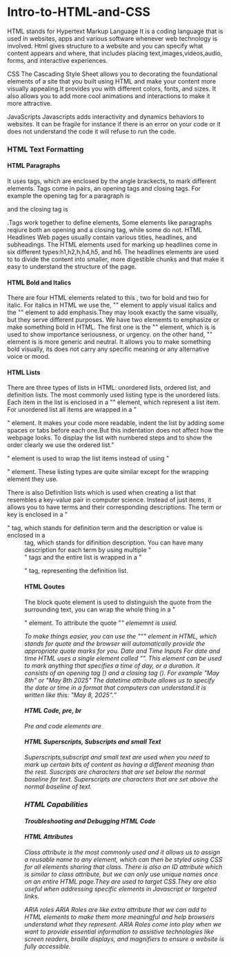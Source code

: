 # Intro-to-HTML-and-CSS

HTML stands for Hypertext Markup Language 
It is a coding language that is used in websites, apps and various software whenever web technology is involved. Html gives structure to a website and you can specify what content appears and where, that includes placing text,images,videos,audio, forms, and interactive experiences.

CSS
The Cascading Style Sheet allows you to decorating the foundational elements of a site that you built using HTML and make your content more visually appealing.It provides you with different colors, fonts, and sizes. It also allows you to add more cool animations and interactions to make it more attractive.

JavaScripts
Javascripts adds interactivity and dynamics behaviors to websites. It can be fragile for instance if there is an error on your code or it does not understand the code it will refuse to run the code.

<h3>HTML Text Formatting</h3>

<h4>HTML Paragraphs</h4>
It uses tags, which are enclosed by the angle brackects, to mark different elements. Tags come in pairs, an opening tags and closing tags. For example the opening tag for a paragraph is <p> and the closing tag is </p>.Tags work together to define elements, Some elements like paragraphs reqiure both an opening and a closing tag, while some do not.
HTML Headlines
Web pages usually contain various titles, headlines, and subheadings. The HTML elements used for marking up headlines come in six different types:h1,h2,h,h4,h5, and h6.
The headlines elements are used to to divide the content into smaller, more digestible chunks and that make it easy to understand the structure of the page.

<h4>HTML Bold and Italics</h4>
There are four HTML elements related to this , two for bold and two for italic.
For italics in HTML we use the, "<i></i>" element to apply visual italics and the "<em></em>" element to add emphasis.They may loook exactly the same visually, but they serve different purposes.
We have two elememts to emphasize or make something bold in HTML.
The first one is the "<strong></strong>" element, which is is used to show importance seriousness, or urgency.
on the other hand, "<b></b>" element is is more generic and neutral.
It allows you to make something bold visually, its does not carry any specific meaning or any alternative voice or mood.

<h4>HTML Lists</h4>
There are three types of lists in HTML: unordered lists, ordered list, and definition lists.
The most commonly used listing type is the unordered lists.
Each item in the list is enclosed in a "</li>" element, which represent a list item.
For unordered list all items are wrapped in a "<ul></ul>" element.
It makes  your code more readable, indent the list by adding some spaces or tabs before each one.But this indentation does not affect how the webpage looks.
To display the list with numbered steps and to show the order clearly we use the ordered list."<ol></ol>" element is used to wrap the list items instead of using "<ul></ul>" element.
These listing types are quite similar except for the wrapping element they use.

There is also  Definition lists which is used when creating a list that resembles a key-value pair in computer science. Instead of just items, it allows you to have terms and their corresponding descriptions.
The term or key is enclosed in a "<dt>" tag, which stands for definition term and the description or value is enclosed in a <dd> tag, which stands for difinition description.
You can have many description for each term by using multiple "<dd>" tags and the entire list is wrapped in a "<dl>" tag, representing the definition list.

<h4>HTML Qoutes</h4>
The block quote element is used to distinguish the quote from the surrounding text, you can wrap the whole thing in a "<blockquote></blockquote>" element. To attribute the quote "<cite>" elememnt is used.

To make things easier, you can use the "<q>" element in HTML, which stands for quote and the browser will automatically provide the appropriate quote marks for you.
Date  and Time Inputs
For date and time HTML uses a single element called "<time>". This element can be used to mark anything that specifies a time of day, or a duration.
It consists of an opening tag (<time>) and a closing tag (</time>).
For example "<time>May 8th</time>" or "<time>May 8th 2025</time>"
The datetime attribute allows us to specify the date or time in a format that computers can understand.It is written like this: "<time datetime="2025-05-08">May 8, 2025</time>".

<h4>HTML Code, pre, br </h4>
Pre and code elements are 

<h4>HTML Superscripts, Subscripts and small Text</h4>
Superscripts,subscript and small text are used when you need to mark up certain bits of content as having a different meaning than the rest.
Suscripts are characters that are set below the normal baseline for text.
Superscripts are characters that are set above the normal baseline of text.


<h3>HTML Capabilities</h3>

<h4>Troubleshooting and Debugging HTML Code</h4>

<h4>HTML Attributes</h4>
Class attribute is the most commonly used and it allows us to assign a reusable name to any element, which can then be styled using CSS for all elements sharing that class.
There is also an ID attribute which is similar to class attribute, but we can only use unique names once on an entire HTML page.They are used to target CSS.They are also useful when addressing specific elements in Javascript or targeted links.

ARIA roles
ARIA Roles are like extra attribute that we can add to HTML elements to make them more meaningful and help browsers understand what they represent. 
ARIA Roles come into play when we want to provide essential information to assistive technologies like screen readers, braille displays, and magnifiers to  ensure a website is fully accessible.







